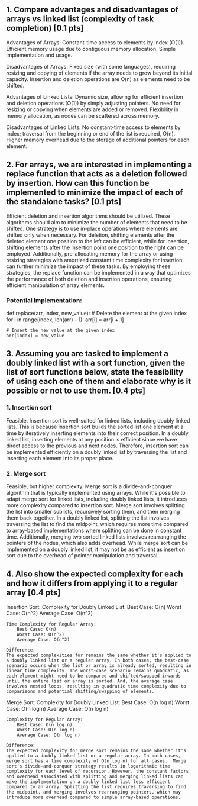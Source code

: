 ## 1. Compare advantages and disadvantages of arrays vs linked list (complexity of task completion) [0.1 pts]
Advantages of Arrays:
Constant-time access to elements by index (O(1)).
Efficient memory usage due to contiguous memory allocation.
Simple implementation and usage.

Disadvantages of Arrays:
Fixed size (with some languages), requiring resizing and copying of elements if the array needs to grow beyond its initial capacity.
Insertion and deletion operations are O(n) as elements need to be shifted.

Advantages of Linked Lists:
Dynamic size, allowing for efficient insertion and deletion operations (O(1)) by simply adjusting pointers.
No need for resizing or copying when elements are added or removed.
Flexibility in memory allocation, as nodes can be scattered across memory.

Disadvantages of Linked Lists:
No constant-time access to elements by index; traversal from the beginning or end of the list is required, O(n).
Higher memory overhead due to the storage of additional pointers for each element.

## 2. For arrays, we are interested in implementing a replace function that acts as a deletion followed by insertion. How can this function be implemented to minimize the impact of each of the standalone tasks? [0.1 pts]
Efficient deletion and insertion algorithms should be utilized. These algorithms should aim to minimize the number of elements that need to be shifted. One strategy is to use in-place operations where elements are shifted only when necessary. For deletion, shifting elements after the deleted element one position to the left can be efficient, while for insertion, shifting elements after the insertion point one position to the right can be employed. Additionally, pre-allocating memory for the array or using resizing strategies with amortized constant time complexity for insertion can further minimize the impact of these tasks. By employing these strategies, the replace function can be implemented in a way that optimizes the performance of both deletion and insertion operations, ensuring efficient manipulation of array elements.

### Potential Implementation:
def replace(arr, index, new_value):
    # Delete the element at the given index
    for i in range(index, len(arr) - 1):
        arr[i] = arr[i + 1]
    
    # Insert the new value at the given index
    arr[index] = new_value



## 3. Assuming you are tasked to implement a doubly linked list with a sort function, given the list of sort functions below, state the feasibility of using each one of them and elaborate why is it possible or not to use them. [0.4 pts]
### 1. Insertion sort
Feasible.
 Insertion sort is well-suited for linked lists, including doubly linked lists. This is because insertion sort builds the sorted list one element at a time by iteratively inserting elements into their correct position. In a doubly linked list, inserting elements at any position is efficient since we have direct access to the previous and next nodes. Therefore, insertion sort can be implemented efficiently on a doubly linked list by traversing the list and inserting each element into its proper place.

### 2. Merge sort
Feasible, but higher complexity.
Merge sort is a divide-and-conquer algorithm that is typically implemented using arrays. While it's possible to adapt merge sort for linked lists, including doubly linked lists, it introduces more complexity compared to insertion sort. Merge sort involves splitting the list into smaller sublists, recursively sorting them, and then merging them back together. In a doubly linked list, splitting the list involves traversing the list to find the midpoint, which requires more time compared to array-based implementations where splitting can be done in constant time. Additionally, merging two sorted linked lists involves rearranging the pointers of the nodes, which also adds overhead. While merge sort can be implemented on a doubly linked list, it may not be as efficient as insertion sort due to the overhead of pointer manipulation and traversal.


## 4. Also show the expected complexity for each and how it differs from applying it to a regular array [0.4 pts]
Insertion Sort:
    Complexity for Doubly Linked List:
        Best Case: O(n)
        Worst Case: O(n^2)
        Average Case: O(n^2)

    Time Complexity for Regular Array:
        Best Case: O(n)
        Worst Case: O(n^2)
        Average Case: O(n^2)

    Difference:
    The expected complexities for remains the same whether it's applied to a doubly linked list or a regular array. In both cases, the best-case scenario occurs when the list or array is already sorted, resulting in linear time complexity. The worst-case scenario remains quadratic, as each element might need to be compared and shifted/swapped inwards until the entire list or array is sorted. And, the average case involves nested loops, resulting in quadratic time complexity due to comparisons and potential shifting/swapping of elements.

Merge Sort:
    Complexity for Doubly Linked List:
        Best Case: O(n log n)
        Worst Case: O(n log n)
        Average Case: O(n log n)
    
    Complexity for Regular Array:
        Best Case: O(n log n)
        Worst Case: O(n log n)
        Average Case: O(n log n)
    
    Difference:
    The expected complexity for merge sort remains the same whether it's applied to a doubly linked list or a regular array. In both cases, merge sort has a time complexity of O(n log n) for all cases.  Merge sort's divide-and-conquer strategy results in logarithmic time complexity for each level of recursion. However, the constant factors and overhead associated with splitting and merging linked lists can make the implementation on a doubly linked list less efficient compared to an array. Splitting the list requires traversing to find the midpoint, and merging involves rearranging pointers, which may introduce more overhead compared to simple array-based operations.